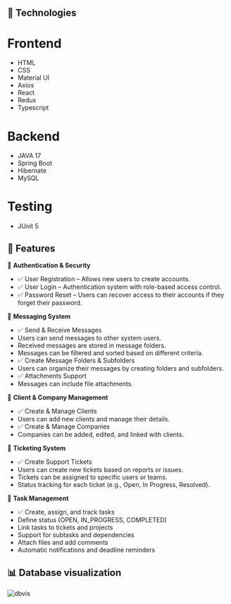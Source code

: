 ## 🚀 Technologies

# Frontend

* HTML
* CSS
* Material UI
* Axios
* React
* Redux
* Typescript

# Backend

* JAVA 17
* Spring Boot
* Hibernate
* MySQL

# Testing

* JUnit 5

## 🎯 Features

🔐 **Authentication & Security**
 * ✅ User Registration – Allows new users to create accounts.
 * ✅ User Login – Authentication system with role-based access control.
 * ✅ Password Reset – Users can recover access to their accounts if they forget their password.

📩 **Messaging System**
 * ✅ Send & Receive Messages
 * Users can send messages to other system users.
 * Received messages are stored in message folders.
 * Messages can be filtered and sorted based on different criteria.
 * ✅ Create Message Folders & Subfolders
 * Users can organize their messages by creating folders and subfolders.
 * ✅ Attachments Support
 * Messages can include file attachments.

 👥 **Client & Company Management**
 * ✅ Create & Manage Clients
 * Users can add new clients and manage their details.
 * ✅ Create & Manage Companies
 * Companies can be added, edited, and linked with clients.

 🎫 **Ticketing System**
 * ✅ Create Support Tickets
 * Users can create new tickets based on reports or issues.
 * Tickets can be assigned to specific users or teams.
 * Status tracking for each ticket (e.g., Open, In Progress, Resolved).

 📌 **Task Management**
 * ✅ Create, assign, and track tasks
 * Define status (OPEN, IN_PROGRESS, COMPLETED)
 * Link tasks to tickets and projects
 * Support for subtasks and dependencies
 * Attach files and add comments
 * Automatic notifications and deadline reminders  

## 📊 Database visualization

![dbvis](https://github.com/user-attachments/assets/f2374339-b80d-4ec0-bb67-317eae92269e)

 
 
 




